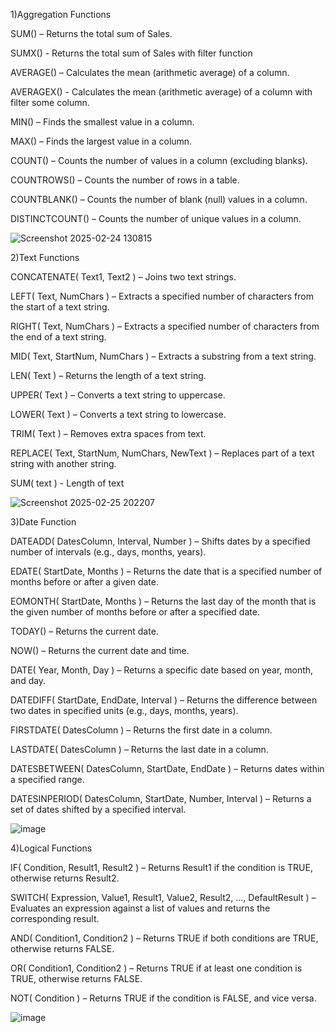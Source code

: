 1)Aggregation Functions

SUM() – Returns the total sum of Sales.

SUMX() - Returns the total sum of Sales with filter function

AVERAGE() – Calculates the mean (arithmetic average) of a column.

AVERAGEX() - Calculates the mean (arithmetic average) of a column with filter some column.

MIN() – Finds the smallest value in a column.

MAX() – Finds the largest value in a column.

COUNT() – Counts the number of values in a column (excluding blanks).

COUNTROWS() – Counts the number of rows in a table.

COUNTBLANK() – Counts the number of blank (null) values in a column.

DISTINCTCOUNT() – Counts the number of unique values in a column.

![Screenshot 2025-02-24 130815](https://github.com/user-attachments/assets/66c2082c-5135-4d27-937b-e5088aeceb88)

2)Text Functions

CONCATENATE( Text1, Text2 ) – Joins two text strings.

LEFT( Text, NumChars ) – Extracts a specified number of characters from the start of a text string.

RIGHT( Text, NumChars ) – Extracts a specified number of characters from the end of a text string.

MID( Text, StartNum, NumChars ) – Extracts a substring from a text string.

LEN( Text ) – Returns the length of a text string.

UPPER( Text ) – Converts a text string to uppercase.

LOWER( Text ) – Converts a text string to lowercase.

TRIM( Text ) – Removes extra spaces from text.

REPLACE( Text, StartNum, NumChars, NewText ) – Replaces part of a text string with another string.

SUM( text ) - Length of text 


![Screenshot 2025-02-25 202207](https://github.com/user-attachments/assets/0fa9372d-c2d2-4b5a-bea1-9338dbd4d5d8)

3)Date Function

DATEADD( DatesColumn, Interval, Number ) – Shifts dates by a specified number of intervals (e.g., days, months, years).

EDATE( StartDate, Months ) – Returns the date that is a specified number of months before or after a given date.

EOMONTH( StartDate, Months ) – Returns the last day of the month that is the given number of months before or after a specified date.

TODAY() – Returns the current date.

NOW() – Returns the current date and time.

DATE( Year, Month, Day ) – Returns a specific date based on year, month, and day.

DATEDIFF( StartDate, EndDate, Interval ) – Returns the difference between two dates in specified units (e.g., days, months, years).

FIRSTDATE( DatesColumn ) – Returns the first date in a column.

LASTDATE( DatesColumn ) – Returns the last date in a column.

DATESBETWEEN( DatesColumn, StartDate, EndDate ) – Returns dates within a specified range.

DATESINPERIOD( DatesColumn, StartDate, Number, Interval ) – Returns a set of dates shifted by a specified interval.

![image](https://github.com/user-attachments/assets/bb46ce54-43fe-4d60-9e95-14d5cd2f144f)

4)Logical Functions

IF( Condition, Result1, Result2 ) – Returns Result1 if the condition is TRUE, otherwise returns Result2.

SWITCH( Expression, Value1, Result1, Value2, Result2, ..., DefaultResult ) – Evaluates an expression against a list of values and returns the corresponding result.

AND( Condition1, Condition2 ) – Returns TRUE if both conditions are TRUE, otherwise returns FALSE.

OR( Condition1, Condition2 ) – Returns TRUE if at least one condition is TRUE, otherwise returns FALSE.

NOT( Condition ) – Returns TRUE if the condition is FALSE, and vice versa.

![image](https://github.com/user-attachments/assets/686a1816-e7db-4340-b7a3-4c0b8b7e6a86)


